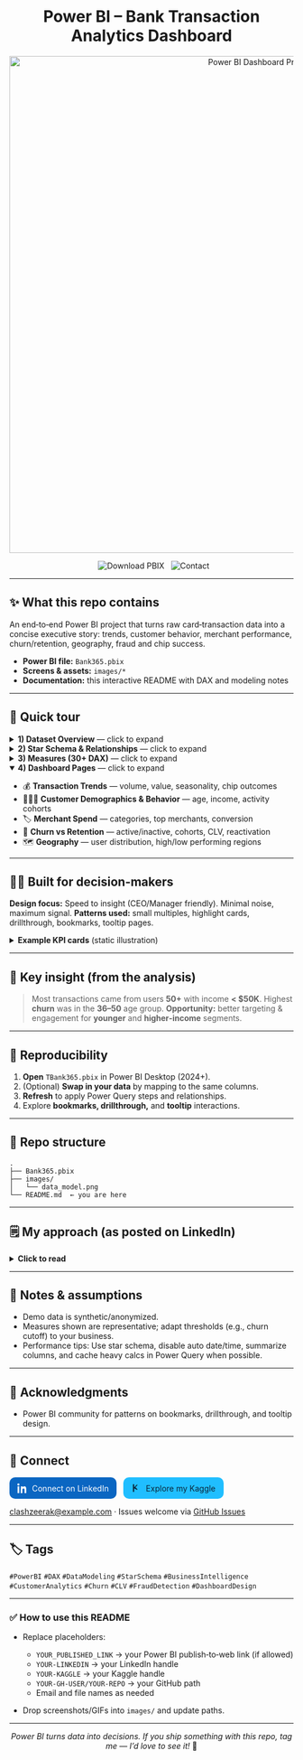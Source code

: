 # <div align="center">Power BI – Bank Transaction Analytics Dashboard</div>

<p align="center">
  <img src="images/preview.gif" alt="Power BI Dashboard Preview" width="880">
</p>

<p align="center">
  &nbsp;
  <a href="Bank365.pbix" target="_blank" style="text-decoration:none;">
    <img alt="Download PBIX" src="https://img.shields.io/badge/Download-.pbix-1a73e8?logo=microsoftpowerpoint&logoColor=white&labelColor=1a1a1a">
  </a>
  &nbsp;
  <a href="#-connect" style="text-decoration:none;">
    <img alt="Contact" src="https://img.shields.io/badge/Contact-📝-6a5acd?labelColor=1a1a1a">
  </a>
</p>

---

## ✨ What this repo contains

An end‑to‑end Power BI project that turns raw card‑transaction data into a concise executive story: trends, customer behavior, merchant performance, churn/retention, geography, fraud and chip success.

* **Power BI file:** `Bank365.pbix`
* **Screens & assets:** `images/*`
* **Documentation:** this interactive README with DAX and modeling notes

---

## 🧭 Quick tour

<details>
<summary><b>1) Dataset Overview</b> — click to expand</summary>

* **4 core tables:** `Transactions` (fact), `Users`, `Cards`, `Merchants`
* Prepped in **Power Query** (source was already fairly clean)
* **Custom columns** for richer analysis:

  * Age Group
  * Income Level
  * Last Transaction Date
  * Active vs Inactive Users
  * Time of Day (transaction buckets)

</details>

<details>
<summary><b>2) Star Schema & Relationships</b> — click to expand</summary>

* **Fact:** `Transactions`
* **Dimensions:** `Users`, `Cards`, `Merchants`
* One‑to‑many relationships from dimensions to fact for performant, filter‑direction‑aware reporting.
* See: `images/data_model.png`

</details>

<details>
<summary><b>3) Measures (30+ DAX)</b> — click to expand</summary>

```DAX
-- Total Transaction Value
Total Txn Value :=
SUM ( Transactions[Amount] )

-- Fraud Rate (based on error types)
Fraud Rate :=
DIVIDE (
    CALCULATE ( COUNTROWS ( Transactions ), Transactions[ErrorType] IN { "Fraud", "Stolen", "Lost" } ),
    COUNTROWS ( Transactions )
)

-- Chip Success Rate
Chip Success Rate :=
DIVIDE (
    CALCULATE ( COUNTROWS ( Transactions ), Transactions[ChipResult] = "Success" ),
    CALCULATE ( COUNTROWS ( Transactions ), NOT ISBLANK ( Transactions[ChipResult] ) )
)

-- Customer Lifetime Value (example)
CLV :=
VAR NetPerSession :=
    AVERAGEX (
        FILTER ( 'Transactions', 'Transactions'[Status] = "Occurred" ),
        'Transactions'[NetRevenue]
    )
VAR SessionsPerCustomer :=
    DIVIDE (
        CALCULATE ( COUNTROWS ( 'Transactions' ), 'Transactions'[Status] = "Occurred" ),
        CALCULATE ( DISTINCTCOUNT ( 'Transactions'[UserID] ), 'Transactions'[Status] = "Occurred" )
    )
RETURN NetPerSession * SessionsPerCustomer

-- Churn Rate (flag from last activity)
Churn Rate :=
VAR Cutoff = TODAY() - 90
VAR ChurnedUsers =
    CALCULATETABLE (
        VALUES ( Users[UserID] ),
        Users[LastTransactionDate] < Cutoff
    )
RETURN
DIVIDE ( COUNTROWS ( ChurnedUsers ), DISTINCTCOUNT ( Users[UserID] ) )
```

</details>

<details open>
<summary><b>4) Dashboard Pages</b> — click to expand</summary>

* 💰 **Transaction Trends** — volume, value, seasonality, chip outcomes
* 🧑‍🤝‍🧑 **Customer Demographics & Behavior** — age, income, activity cohorts
* 🏷️ **Merchant Spend** — categories, top merchants, conversion
* 🔄 **Churn vs Retention** — active/inactive, cohorts, CLV, reactivation
* 🗺️ **Geography** — user distribution, high/low performing regions

</details>

---

## 🧑‍💼 Built for decision‑makers

**Design focus:** Speed to insight (CEO/Manager friendly). Minimal noise, maximum signal.
**Patterns used:** small multiples, highlight cards, drillthrough, bookmarks, tooltip pages.

<details>
<summary><b>Example KPI cards</b> (static illustration)</summary>

* Total Txn Value — **\$5.78M**
* Fraud Rate — **0.28%%**
* Chip Success — **98.38%**
* CLV — **\$8.67K**

</details>

---

## 🔎 Key insight (from the analysis)

> Most transactions came from users **50+** with income **< \$50K**.
> Highest **churn** was in the **36–50** age group.
> **Opportunity:** better targeting & engagement for **younger** and **higher‑income** segments.

---

## 🧪 Reproducibility

1. **Open** `TBank365.pbix` in Power BI Desktop (2024+).
2. (Optional) **Swap in your data** by mapping to the same columns.
3. **Refresh** to apply Power Query steps and relationships.
4. Explore **bookmarks, drillthrough,** and **tooltip** interactions.

---

## 🧱 Repo structure

```
.
├── Bank365.pbix
├── images/
│   └── data_model.png
└── README.md  ← you are here
```

---

## 🗒️ My approach (as posted on LinkedIn)

<details>
<summary><b>Click to read</b></summary>

<strong>Ever looked at raw transaction data and thought… “hmm, boring?”</strong> <strong>Not when Power BI turns it into a business story CEOs love to read!</strong>
Wrapped an end‑to‑end project for Analytix Camp PowerBI Competition.

<b>Dataset Overview</b>
→ 4 Core Tables: Transactions | Users | Cards | Merchants
→ Loaded & explored in Power Query (clean source)
→ Custom columns: Age Group, Income Level, Last Transaction Date, Active vs Inactive, Time of Day

<b>Data Modeling</b>
→ Star Schema with Transactions as Fact
→ Clean relationships for optimized reporting

<b>30+ DAX Measures</b>
→ Total Transaction Value, Fraud Rate, Chip Success, CLV, Churn & Retention

<b>Design</b>
→ Executive‑friendly visuals for quick insight without overload

<b>Coverage</b>
→ Transaction Trends, Demographics, Merchant Spend, Churn vs Retention, Geography

<b>Key Insight</b>
→ Most transactions: 50+ < \$50K income.
→ Highest churn: 36–50.
→ Opportunity: target & engage younger, higher‑income users.

</details>

---

## 🧩 Notes & assumptions

* Demo data is synthetic/anonymized.
* Measures shown are representative; adapt thresholds (e.g., churn cutoff) to your business.
* Performance tips: Use star schema, disable auto date/time, summarize columns, and cache heavy calcs in Power Query when possible.

---

## 🤝 Acknowledgments
* Power BI community for patterns on bookmarks, drillthrough, and tooltip design.

---

## 📣 Connect

<p id="-connect">
  <!-- LinkedIn -->
  <a href="https://www.linkedin.com/in/Syed-Wajdan-Zeerak" target="_blank" title="LinkedIn" style="display:inline-flex;align-items:center;padding:10px 14px;border-radius:10px;background:#0a66c2;color:#fff;text-decoration:none;margin-right:8px;">
    <!-- LinkedIn SVG -->
    <svg width="18" height="18" viewBox="0 0 24 24" fill="white" style="margin-right:8px;"><path d="M4.98 3.5C4.98 4.88 3.86 6 2.5 6S0 4.88 0 3.5 1.12 1 2.5 1s2.48 1.12 2.48 2.5zM.5 8h4V24h-4zM8.5 8h3.8v2.2h.1c.53-1 1.84-2.2 3.8-2.2 4.06 0 4.8 2.67 4.8 6.14V24h-4v-7.2c0-1.72-.03-3.94-2.4-3.94-2.4 0-2.77 1.87-2.77 3.8V24h-4z"/></svg>
    <span>Connect on LinkedIn</span>
  </a>

  <!-- Kaggle -->

  <a href="https://www.kaggle.com/zincly" target="_blank" title="Kaggle" style="display:inline-flex;align-items:center;padding:10px 14px;border-radius:10px;background:#20beff;color:#0b263b;text-decoration:none;">
    <!-- Kaggle SVG -->
    <svg width="18" height="18" viewBox="0 0 24 24" fill="#0b263b" style="margin-right:8px;"><path d="M4 3h3v7.18l6.59-6.59L15 5l-5 5 5 5-1.41 1.41L7 12.82V21H4z"/></svg>
    <span>Explore my Kaggle</span>
  </a>
</p>

<p>
  <a href="mailto:clashzeerak@example.com">clashzeerak@example.com</a> · Issues welcome via <a href="https://github.com/SyedZeerakR/Bank465-PowerBI/issues">GitHub Issues</a>
</p>

---

## 🏷️ Tags

`#PowerBI` `#DAX` `#DataModeling` `#StarSchema` `#BusinessIntelligence` `#CustomerAnalytics` `#Churn` `#CLV` `#FraudDetection` `#DashboardDesign`

---

### ✅ How to use this README

* Replace placeholders:

  * `YOUR_PUBLISHED_LINK` → your Power BI publish‑to‑web link (if allowed)
  * `YOUR-LINKEDIN` → your LinkedIn handle
  * `YOUR-KAGGLE` → your Kaggle handle
  * `YOUR-GH-USER/YOUR-REPO` → your GitHub path
  * Email and file names as needed
* Drop screenshots/GIFs into `images/` and update paths.

---

<p align="center"><em>Power BI turns data into decisions. If you ship something with this repo, tag me — I’d love to see it!</em> 🚀</p>
